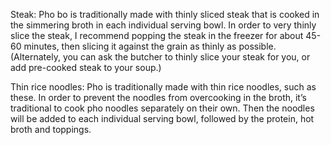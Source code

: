 Steak: Pho bo is traditionally made with thinly sliced steak that is cooked in the simmering broth in each individual serving bowl. In order to very thinly slice the steak, I recommend popping the steak in the freezer for about 45-60 minutes, then slicing it against the grain as thinly as possible. (Alternately, you can ask the butcher to thinly slice your steak for you, or add pre-cooked steak to your soup.)

Thin rice noodles: Pho is traditionally made with thin rice noodles, such as these. In order to prevent the noodles from overcooking in the broth, it’s traditional to cook pho noodles separately on their own. Then the noodles will be added to each individual serving bowl, followed by the protein, hot broth and toppings.
